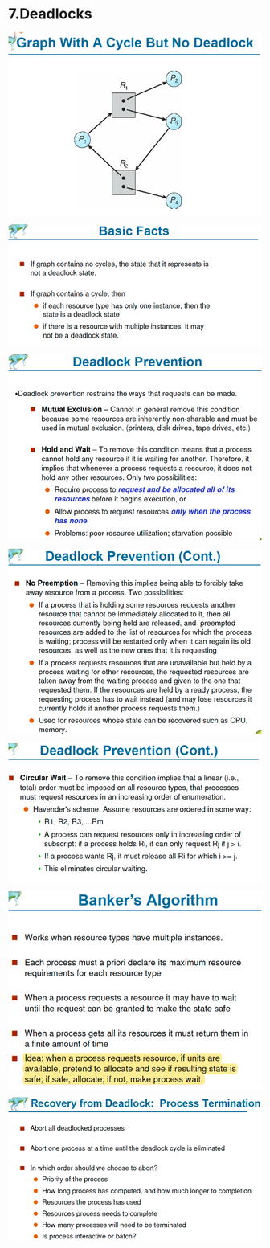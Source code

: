 # 7.Deadlocks

![](../.gitbook/assets/image%20%28105%29.png)

![](../.gitbook/assets/image%20%28104%29.png)

![](../.gitbook/assets/image%20%28113%29.png)

![](../.gitbook/assets/image%20%2833%29.png)

![](../.gitbook/assets/image%20%2898%29.png)

![](../.gitbook/assets/image%20%28122%29.png)

![](../.gitbook/assets/image%20%281%29.png)

